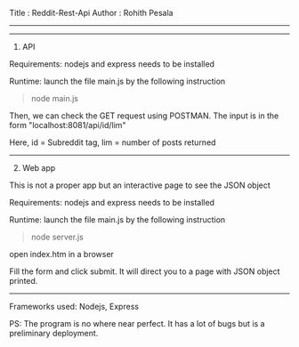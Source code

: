 Title  : Reddit-Rest-Api
Author : Rohith Pesala

__________________________________________________________________________________________________________________________
__________________________________________________________________________________________________________________________

1. API

Requirements:
nodejs and express needs to be installed

Runtime:
launch the file main.js by the following instruction
> node main.js

Then, we can check the GET request using POSTMAN.
The input is in the form "localhost:8081/api/id/lim"

Here, id = Subreddit tag, lim = number of posts returned

__________________________________________________________

2. Web app

This is not a proper app but an interactive page to see the JSON object

Requirements:
nodejs and express needs to be installed

Runtime:
launch the file main.js by the following instruction
> node server.js

open index.htm in a browser

Fill the form and click submit. It will direct you to a page with JSON object printed.

_________________________________________________________

Frameworks used: Nodejs, Express

PS: The program is no where near perfect. It has a lot of bugs but is a preliminary deployment.


